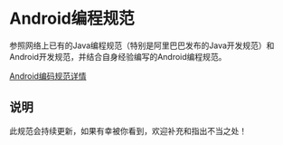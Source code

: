 # Android编程规范
参照网络上已有的Java编程规范（特别是阿里巴巴发布的Java开发规范）和Android开发规范，并结合自身经验编写的Android编程规范。

[Android编码规范详情](https://github.com/JebySun/Android-Programming-Specification/wiki/%E4%B8%BB%E9%A1%B5)

## 说明
此规范会持续更新，如果有幸被你看到，欢迎补充和指出不当之处！
